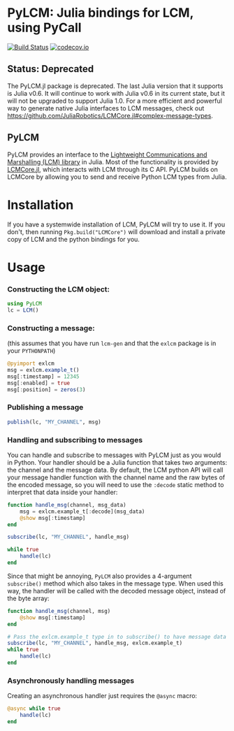 # PyLCM: Julia bindings for LCM, using PyCall

[![Build Status](https://travis-ci.org/rdeits/PyLCM.jl.svg?branch=master)](https://travis-ci.org/rdeits/PyLCM.jl)
[![codecov.io](https://codecov.io/github/rdeits/PyLCM.jl/coverage.svg?branch=master)](https://codecov.io/github/rdeits/PyLCM.jl?branch=master)

## Status: Deprecated

The PyLCM.jl package is deprecated. The last Julia version that it supports is Julia v0.6. It will continue to work with Julia v0.6 in its current state, but it will not be upgraded to support Julia 1.0. For a more efficient and powerful way to generate native Julia interfaces to LCM messages, check out <https://github.com/JuliaRobotics/LCMCore.jl#complex-message-types>.

## PyLCM

PyLCM provides an interface to the [Lightweight Communications and Marshalling (LCM) library](https://lcm-proj.github.io/) in Julia. Most of the functionality is provided by [LCMCore.jl](https://github.com/rdeits/LCMCore.jl), which interacts with LCM through its C API. PyLCM builds on LCMCore by allowing you to send and receive Python LCM types from Julia.

# Installation

If you have a systemwide installation of LCM, PyLCM will try to use it. If you don't, then running `Pkg.build("LCMCore")` will download and install a private copy of LCM and the python bindings for you.

# Usage

### Constructing the LCM object:

```julia
using PyLCM
lc = LCM()
```

### Constructing a message:
(this assumes that you have run `lcm-gen` and that the `exlcm` package is in your `PYTHONPATH`)

```julia
@pyimport exlcm
msg = exlcm.example_t()
msg[:timestamp] = 12345
msg[:enabled] = true
msg[:position] = zeros(3)
```

### Publishing a message

```julia
publish(lc, "MY_CHANNEL", msg)
```

### Handling and subscribing to messages

You can handle and subscribe to messages with PyLCM just as you would in Python. Your handler should be a Julia function that takes two arguments: the channel and the message data. By default, the LCM python API will call your message handler function with the channel name and the raw bytes of the encoded message, so you will need to use the `:decode` static method to interpret that data inside your handler:

```julia
function handle_msg(channel, msg_data)
    msg = exlcm.example_t[:decode](msg_data)
    @show msg[:timestamp]
end

subscribe(lc, "MY_CHANNEL", handle_msg)

while true
    handle(lc)
end
```

Since that might be annoying, `PyLCM` also provides a 4-argument `subscribe()` method which also takes in the message type. When used this way, the handler will be called with the decoded message object, instead of the byte array:

```julia
function handle_msg(channel, msg)
    @show msg[:timestamp]
end

# Pass the exlcm.example_t type in to subscribe() to have message data automatically decoded
subscribe(lc, "MY_CHANNEL", handle_msg, exlcm.example_t)
while true
    handle(lc)
end
```

### Asynchronously handling messages

Creating an asynchronous handler just requires the `@async` macro:

```julia
@async while true
    handle(lc)
end
```
